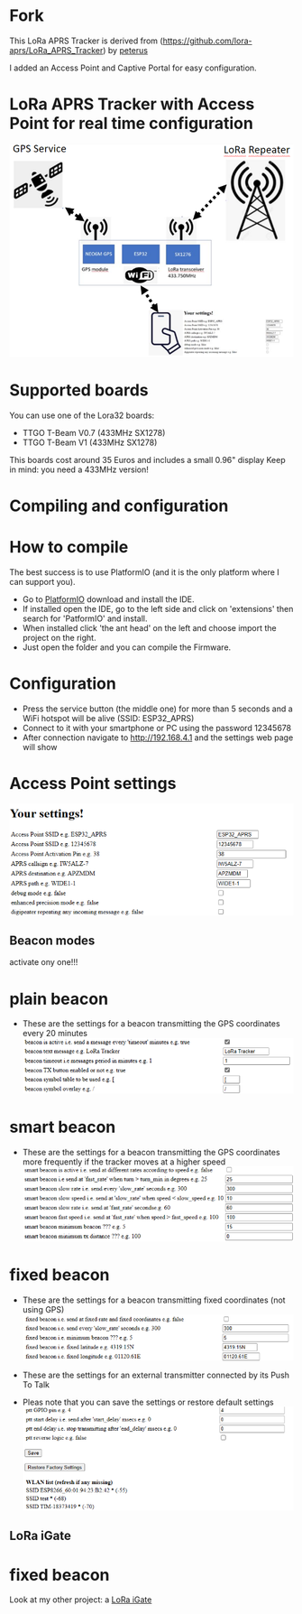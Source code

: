 
# Fork 

This LoRa APRS Tracker is derived from (https://github.com/lora-aprs/LoRa_APRS_Tracker) by [peterus](https://github.com/lora-aprs/LoRa_APRS_Tracker/commits?author=peterus)

I added an Access Point and Captive Portal for easy configuration. 

# LoRa APRS Tracker with Access Point for real time configuration 

![TTGO T-Beam](images/block_diagram.png)

# Supported boards

You can use one of the Lora32 boards:

* TTGO T-Beam V0.7 (433MHz SX1278)
* TTGO T-Beam V1 (433MHz SX1278)

This boards cost around 35 Euros and includes a small 0.96" display
Keep in mind: you need a 433MHz version!

# Compiling and configuration


# How to compile

The best success is to use PlatformIO (and it is the only platform where I can support you). 

* Go to [PlatformIO](https://platformio.org/) download and install the IDE. 
* If installed open the IDE, go to the left side and click on 'extensions' then search for 'PatformIO' and install.
* When installed click 'the ant head' on the left and choose import the project on the right.
* Just open the folder and you can compile the Firmware.

# Configuration

* Press the service button (the middle one) for more than 5 seconds and a WiFi hotspot will be alive (SSID: ESP32_APRS)
* Connect to it with your smartphone or PC using the password 12345678
* After connection navigate to http://192.168.4.1 and the settings web page will show

# Access Point settings
![TTGO T-Beam](images/general_settings.png)

## Beacon modes
activate ony one!!!

# plain beacon
* These are the settings for a beacon transmitting the GPS coordinates every 20 minutes
![TTGO T-Beam](images/beacon_settings.png)

# smart beacon
* These are the settings for a beacon transmitting the GPS coordinates more frequently if the tracker moves at a higher speed 
![TTGO T-Beam](images/smart_beacon_settings.png)

# fixed beacon
* These are the settings for a beacon transmitting fixed coordinates (not using GPS) 
![TTGO T-Beam](images/fixed_beacon_settings.png)

* These are the settings for an external transmitter connected by its Push To Talk 
* Pleas note that you can save the settings or restore default settings
![TTGO T-Beam](images/PTT_settings_save.png)


## LoRa iGate

# fixed beacon
Look at my other project: a [LoRa iGate](https://github.com/peterus/LoRa_APRS_iGate)
